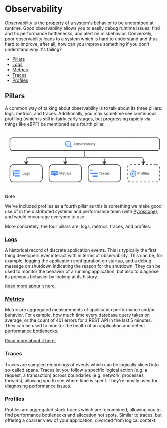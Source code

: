 # Observability

[//]: # (You can find all assets on Miro here: https://miro.com/app/board/uXjVIReRqIk=/?share_link_id=495140883440)

Observability is the property of a system's behavior to be understood at runtime. Good observability
allows you to easily debug runtime issues, find and fix performance bottlenecks, and alert on
misbehavior. Conversely, poor observability leads to a system which is hard to understand and thus
hard to improve; after all, how can you improve something if you don't understand why it's failing?

- [Pillars](#pillars)
- [Logs](#logs)
- [Metrics](#metrics)
- [Traces](#traces)
- [Profiles](#profiles)

## Pillars

A common way of talking about observability is to talk about its three pillars: logs, metrics, and
traces. Additionally, you may sometime see continuous profiling (which is still in fairly early
stages, but progressing rapidly via things like eBPF) be mentioned as a fourth pillar.

![The Pillars of Observability](./assets/observability-pillars.png)

> [!Note]
> We've included profiles as a fourth pillar as this is something we make good use of in the
> distributed systems and performance team (with [Pyroscope](https://pyroscope.io/)), and would
> encourage everyone to use.

More concretely, the four pillars are: logs, metrics, traces, and profiles.

### [Logs](./observability/logging.md)

A historical record of discrete application events. This is typically the first thing developers ever interact with in terms of observability. This can be, for example, logging the application configuration on startup, and a debug message on shutdown indicating the reason for the shutdown. They can be used to monitor the behavior of a running application, but also to diagnose its previous behavior by looking at its history.

[Read more about it here.](./observability/logging.md)

### [Metrics](./observability/metrics.md)

Metric are aggregated measurements of application performance and/or behavior. For example, how much time every database query takes on average, or the count of 401 errors for a REST API in the last 5 minutes. They can be used to monitor the health of an application and detect performance bottlenecks.

[Read more about it here.](./observability/metrics.md)

### Traces

Traces are sampled recordings of events which can be logically sliced into so-called spans. Traces let you follow a specific logical action (e.g. a request, a transaction) across boundaries (e.g. network, processes, threads), allowing you to see where time is spent. They're mostly used for diagnosing performance issues.

### Profiles

Profiles are aggregated stack traces which are recombined, allowing you to find performance bottlenecks and allocation hot spots. Similar to traces, but offering a coarser view of your application, divorced from logical context.
